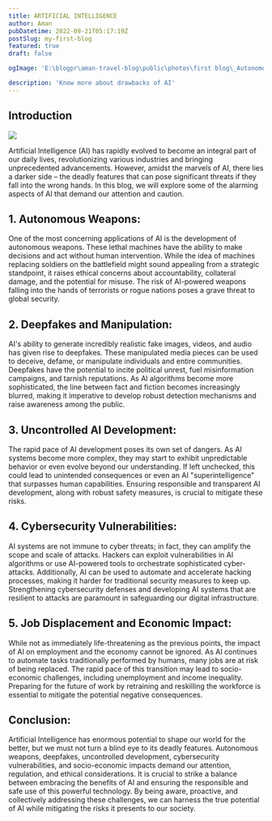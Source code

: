 ```yaml
---
title: ARTIFICIAL INTELLIGENCE
author: Aman
pubDatetime: 2022-09-21T05:17:19Z
postSlug: my-first-blog
featured: true
draft: false

ogImage: 'E:\blogpr\aman-travel-blog\public\photos\first blog\_Autonomous Wea 0.png'

description: 'Know more about drawbacks of AI'
---
```


## Introduction
<!-- ![Introducing AstroPaper 2.0](aman-travel-blog\public\photos\first blog\Cybersecurity V 1.png) -->

![](https://c0.wallpaperflare.com/preview/483/913/258/advanced-ai-anatomy-artificial.jpg)


Artificial Intelligence (AI) has rapidly evolved to become an integral part of our daily lives, revolutionizing various industries and bringing unprecedented advancements. However, amidst the marvels of AI, there lies a darker side – the deadly features that can pose significant threats if they fall into the wrong hands. In this blog, we will explore some of the alarming aspects of AI that demand our attention and caution.

## 1. Autonomous Weapons:
One of the most concerning applications of AI is the development of autonomous weapons. These lethal machines have the ability to make decisions and act without human intervention. While the idea of machines replacing soldiers on the battlefield might sound appealing from a strategic standpoint, it raises ethical concerns about accountability, collateral damage, and the potential for misuse. The risk of AI-powered weapons falling into the hands of terrorists or rogue nations poses a grave threat to global security.

## 2. Deepfakes and Manipulation:


AI's ability to generate incredibly realistic fake images, videos, and audio has given rise to deepfakes. These manipulated media pieces can be used to deceive, defame, or manipulate individuals and entire communities. Deepfakes have the potential to incite political unrest, fuel misinformation campaigns, and tarnish reputations. As AI algorithms become more sophisticated, the line between fact and fiction becomes increasingly blurred, making it imperative to develop robust detection mechanisms and raise awareness among the public.

## 3. Uncontrolled AI Development:
The rapid pace of AI development poses its own set of dangers. As AI systems become more complex, they may start to exhibit unpredictable behavior or even evolve beyond our understanding. If left unchecked, this could lead to unintended consequences or even an AI "superintelligence" that surpasses human capabilities. Ensuring responsible and transparent AI development, along with robust safety measures, is crucial to mitigate these risks.

## 4. Cybersecurity Vulnerabilities:
AI systems are not immune to cyber threats; in fact, they can amplify the scope and scale of attacks. Hackers can exploit vulnerabilities in AI algorithms or use AI-powered tools to orchestrate sophisticated cyber-attacks. Additionally, AI can be used to automate and accelerate hacking processes, making it harder for traditional security measures to keep up. Strengthening cybersecurity defenses and developing AI systems that are resilient to attacks are paramount in safeguarding our digital infrastructure.

## 5. Job Displacement and Economic Impact:
While not as immediately life-threatening as the previous points, the impact of AI on employment and the economy cannot be ignored. As AI continues to automate tasks traditionally performed by humans, many jobs are at risk of being replaced. The rapid pace of this transition may lead to socio-economic challenges, including unemployment and income inequality. Preparing for the future of work by retraining and reskilling the workforce is essential to mitigate the potential negative consequences.

## Conclusion:
Artificial Intelligence has enormous potential to shape our world for the better, but we must not turn a blind eye to its deadly features. Autonomous weapons, deepfakes, uncontrolled development, cybersecurity vulnerabilities, and socio-economic impacts demand our attention, regulation, and ethical considerations. It is crucial to strike a balance between embracing the benefits of AI and ensuring the responsible and safe use of this powerful technology. By being aware, proactive, and collectively addressing these challenges, we can harness the true potential of AI while mitigating the risks it presents to our society.
